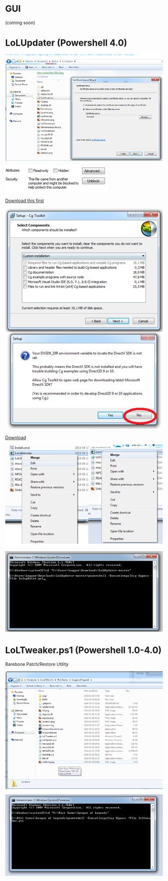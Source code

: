GUI
===
(coming soon)

LoLUpdater (Powershell 4.0)
==========

![alt text](Certificate.png)

![alt text](Unblock.png)

[Download this first](http://developer.download.nvidia.com/cg/Cg_3.1/Cg-3.1_April2012_Setup.exe)

![alt text](CG.png)

[Download](https://github.com/Loggan08/LoLUpdater/archive/master.zip)

![alt text](Location.png)

![alt text](Execute.png)


LoLTweaker.ps1 (Powershell 1.0-4.0)
==============
Barebone Patch/Restore Utility

![alt text](loltweaker.png)

![alt text](loltweakerexecute.png)




